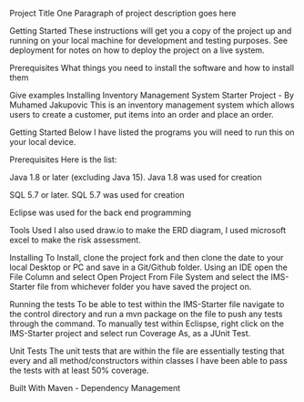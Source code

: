 Project Title
One Paragraph of project description goes here

Getting Started
These instructions will get you a copy of the project up and running on your local machine for development and testing purposes. See deployment for notes on how to deploy the project on a live system.

Prerequisites
What things you need to install the software and how to install them

Give examples
Installing
Inventory Management System Starter Project - By Muhamed Jakupovic This is an inventory management system which allows users to create a customer, put items into an order and place an order.

Getting Started Below I have listed the programs you will need to run this on your local device.

Prerequisites Here is the list:

Java 1.8 or later (excluding Java 15). Java 1.8 was used for creation

SQL 5.7 or later. SQL 5.7 was used for creation

Eclipse was used for the back end programming

Tools Used I also used draw.io to make the ERD diagram, I used microsoft excel to make the risk assessment.

Installing To Install, clone the project fork and then clone the date to your local Desktop or PC and save in a Git/Github folder. Using an IDE open the File Column and select Open Project From File System and select the IMS-Starter file from whichever folder you have saved the project on.

Running the tests To be able to test within the IMS-Starter file navigate to the control directory and run a mvn package on the file to push any tests through the command. To manually test within Eclispse, right click on the IMS-Starter project and select run Coverage As, as a JUnit Test.

Unit Tests The unit tests that are within the file are essentially testing that every and all method/constructors within classes I have been able to pass the tests with at least 50% coverage.

Built With Maven - Dependency Management
